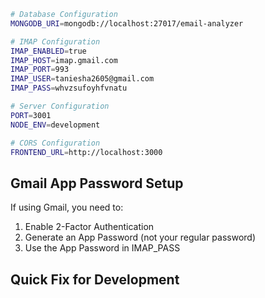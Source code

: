 

```bash
# Database Configuration
MONGODB_URI=mongodb://localhost:27017/email-analyzer

# IMAP Configuration
IMAP_ENABLED=true
IMAP_HOST=imap.gmail.com
IMAP_PORT=993
IMAP_USER=taniesha2605@gmail.com
IMAP_PASS=whvzsufoyhfvnatu

# Server Configuration
PORT=3001
NODE_ENV=development

# CORS Configuration
FRONTEND_URL=http://localhost:3000
```

## Gmail App Password Setup

If using Gmail, you need to:
1. Enable 2-Factor Authentication
2. Generate an App Password (not your regular password)
3. Use the App Password in IMAP_PASS

## Quick Fix for Development


